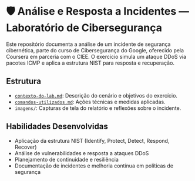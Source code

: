 # 🛡️ Análise e Resposta a Incidentes — Laboratório de Cibersegurança

Este repositório documenta a análise de um incidente de segurança cibernética, parte do curso de Cibersegurança do Google, oferecido pela Coursera em parceria com o CIEE. O exercício simula um ataque DDoS via pacotes ICMP e aplica a estrutura NIST para resposta e recuperação.

## Estrutura

- [`contexto-do-lab.md`](./contexto-do-lab.md): Descrição do cenário e objetivos do exercício.
- [`comandos-utilizados.md`](./comandos-utilizados.md): Ações técnicas e medidas aplicadas.
- `imagens/`: Capturas de tela do relatório e reflexões sobre o incidente.

## Habilidades Desenvolvidas

- Aplicação da estrutura NIST (Identify, Protect, Detect, Respond, Recover)
- Análise de vulnerabilidades e resposta a ataques DDoS
- Planejamento de continuidade e resiliência
- Documentação de incidentes e melhoria contínua em políticas de segurança
